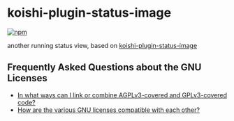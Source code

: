 # koishi-plugin-status-image

[![npm](https://img.shields.io/npm/v/koishi-plugin-another-status-image?style=flat-square)](https://www.npmjs.com/package/koishi-plugin-another-status-image)

another running status view, based on [koishi-plugin-status-image](https://github.com/idranme/koishi-plugin-status-image)

## Frequently Asked Questions about the GNU Licenses

* [In what ways can I link or combine AGPLv3-covered and GPLv3-covered code?](https://www.gnu.org/licenses/gpl-faq.html#AGPLGPL)
* [How are the various GNU licenses compatible with each other?](https://www.gnu.org/licenses/gpl-faq.html#AllCompatibility)
